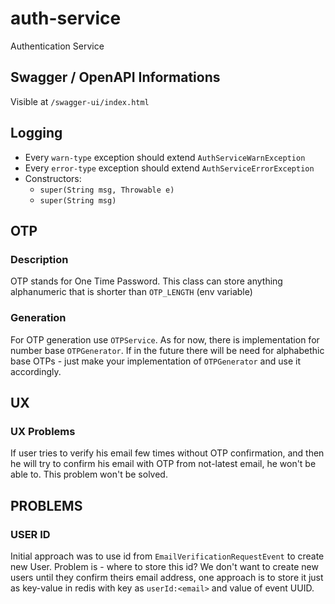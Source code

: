 # auth-service
Authentication Service

## Swagger / OpenAPI Informations

Visible at `/swagger-ui/index.html`

## Logging

- Every `warn-type` exception should extend `AuthServiceWarnException`
- Every `error-type` exception should extend `AuthServiceErrorException`
- Constructors:
    - `super(String msg, Throwable e)`
    - `super(String msg)`

## OTP

### Description

OTP stands for One Time Password.
This class can store anything alphanumeric that is shorter than `OTP_LENGTH` (env variable)

### Generation

For OTP generation use `OTPService`. As for now, there is implementation for number base `OTPGenerator`.
If in the future there will be need for alphabethic base OTPs - just make your implementation of `OTPGenerator` and use
it accordingly.

## UX

### UX Problems

If user tries to verify his email few times without OTP confirmation,
and then he will try to confirm his email with OTP from not-latest email, he won't be able to.
This problem won't be solved.

## PROBLEMS

### USER ID

Initial approach was to use id from `EmailVerificationRequestEvent` to create new User.
Problem is - where to store this id? We don't want to create new users until they confirm theirs email address,
one approach is to store it just as key-value in redis with key as `userId:<email>` and value of event UUID.
